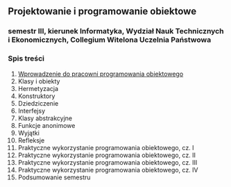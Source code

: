 ## Projektowanie i programowanie obiektowe
### semestr III, kierunek Informatyka, Wydział Nauk Technicznych i Ekonomicznych, Collegium Witelona Uczelnia Państwowa

### Spis treści
1. [Wprowadzenie do pracowni programowania obiektowego](./classes/lab01.md)
1. Klasy i obiekty
1. Hermetyzacja
1. Konstruktory
1. Dziedziczenie
1. Interfejsy
1. Klasy abstrakcyjne
1. Funkcje anonimowe
1. Wyjątki
1. Refleksje
1. Praktyczne wykorzystanie programowania obiektowego, cz. I
1. Praktyczne wykorzystanie programowania obiektowego, cz. II
1. Praktyczne wykorzystanie programowania obiektowego, cz. III
1. Praktyczne wykorzystanie programowania obiektowego, cz. IV
1. Podsumowanie semestru
